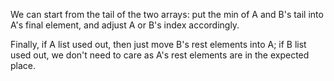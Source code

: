 We can start from the tail of the two arrays: put the min of A and B's tail into A's final element, and adjust A or B's index accordingly.

Finally, 
if A list used out, then just move B's rest elements into A; 
if B list used out, we don't need to care as A's rest elements are in the expected place.
